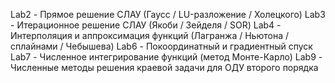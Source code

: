 Lab2 - Прямое решение СЛАУ (Гаусс / LU-разложение / Холецкого) 
Lab3 - Итерационное решение СЛАУ (Якоби / Зейделя / SOR)
Lab4 - Интерполяция и аппроксимация функций (Лагранжа / Ньютона / сплайнами / Чебышева)
Lab6 - Покоординатный и градиентный спуск
Lab7 - Численное интегрирование функций (метод Монте-Карло)
Lab9 - Численные методы решения краевой задачи для ОДУ второго порядка
